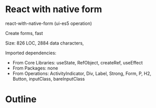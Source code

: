# React with native form

react-with-native-form (ui-es5 operation)

Create forms, fast

Size: 826 LOC, 2884 data characters, 
 
Imported dependencies:

- From Core Libraries: useState, RefObject, createRef, useEffect
- From Packages: none
- From Operations: ActivityIndicator, Div, Label, Strong, Form, P, H2, Button, inputClass, bareInputClass

# Outline

